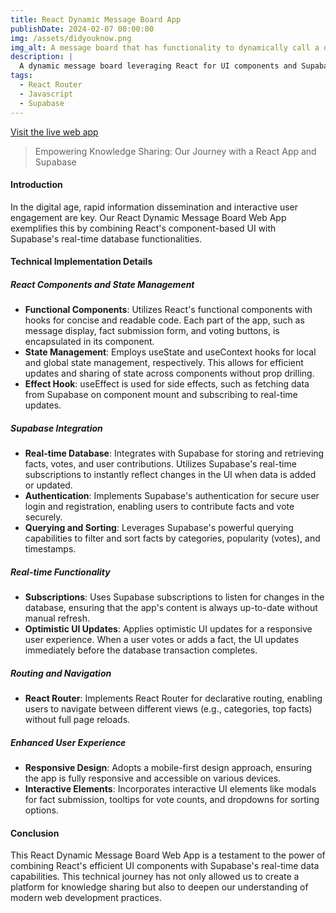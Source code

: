 ```yaml
---
title: React Dynamic Message Board App
publishDate: 2024-02-07 00:00:00
img: /assets/didyouknow.png
img_alt: A message board that has functionality to dynamically call a database. Users can contribute facts, upvote and downvote facts based on their perceived truthfulness, cite their source, and sort by taxonomies.
description: |
  A dynamic message board leveraging React for UI components and Supabase for real-time database interactions. Users can contribute facts, upvote and downvote, cite sources, and filter content by categories.
tags:
  - React Router
  - Javascript
  - Supabase
---
```


<a href="https://shakewell-didyouknow.netlify.app/">Visit the live web app</a>

> Empowering Knowledge Sharing: Our Journey with a React App and Supabase

#### Introduction

In the digital age, rapid information dissemination and interactive user engagement are key. Our React Dynamic Message Board Web App exemplifies this by combining React's component-based UI with Supabase's real-time database functionalities.

#### Technical Implementation Details

##### React Components and State Management

- **Functional Components**: Utilizes React's functional components with hooks for concise and readable code. Each part of the app, such as message display, fact submission form, and voting buttons, is encapsulated in its component.
- **State Management**: Employs useState and useContext hooks for local and global state management, respectively. This allows for efficient updates and sharing of state across components without prop drilling.
- **Effect Hook**: useEffect is used for side effects, such as fetching data from Supabase on component mount and subscribing to real-time updates.

##### Supabase Integration

- **Real-time Database**: Integrates with Supabase for storing and retrieving facts, votes, and user contributions. Utilizes Supabase's real-time subscriptions to instantly reflect changes in the UI when data is added or updated.
- **Authentication**: Implements Supabase's authentication for secure user login and registration, enabling users to contribute facts and vote securely.
- **Querying and Sorting**: Leverages Supabase's powerful querying capabilities to filter and sort facts by categories, popularity (votes), and timestamps.

##### Real-time Functionality

- **Subscriptions**: Uses Supabase subscriptions to listen for changes in the database, ensuring that the app's content is always up-to-date without manual refresh.
- **Optimistic UI Updates**: Applies optimistic UI updates for a responsive user experience. When a user votes or adds a fact, the UI updates immediately before the database transaction completes.

##### Routing and Navigation

- **React Router**: Implements React Router for declarative routing, enabling users to navigate between different views (e.g., categories, top facts) without full page reloads.

##### Enhanced User Experience

- **Responsive Design**: Adopts a mobile-first design approach, ensuring the app is fully responsive and accessible on various devices.
- **Interactive Elements**: Incorporates interactive UI elements like modals for fact submission, tooltips for vote counts, and dropdowns for sorting options.

#### Conclusion

This React Dynamic Message Board Web App is a testament to the power of combining React's efficient UI components with Supabase's real-time data capabilities. This technical journey has not only allowed us to create a platform for knowledge sharing but also to deepen our understanding of modern web development practices.
